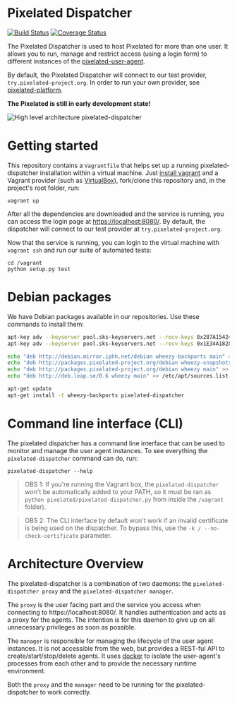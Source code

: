 Pixelated Dispatcher
====================

[![Build Status](https://snap-ci.com/pixelated/pixelated-dispatcher/branch/master/build_image)](https://snap-ci.com/pixelated/pixelated-dispatcher/branch/master)
[![Coverage Status](https://coveralls.io/repos/pixelated-project/pixelated-dispatcher/badge.svg?branch=master)](https://coveralls.io/r/pixelated-project/pixelated-dispatcher?branch=master)

The Pixelated Dispatcher is used to host Pixelated for more than one user. It allows you to run, manage and restrict access (using a login form) to different instances of the [pixelated-user-agent](https://github.com/pixelated-project/pixelated-user-agent).

By default, the Pixelated Dispatcher will connect to our test provider, `try.pixelated-project.org`. In order to run your own provider, see [pixelated-platform](https://github.com/pixelated-project/pixelated-platform).

**The Pixelated is still in early development state!**

![High level architecture pixelated-dispatcher](https://pixelated-project.org/assets/images/pixelated-dispatcher.png)


# Getting started

This repository contains a `Vagrantfile` that helps set up a running pixelated-dispatcher installation within a virtual machine. Just [install vagrant](https://www.vagrantup.com/downloads.html) and a Vagrant provider (such as [VirtualBox](https://www.virtualbox.org/wiki/Downloads)), fork/clone this repository and, in the project's root folder, run:

    vagrant up

After all the dependencies are downloaded and the service is running, you can access the login page at [https://localhost:8080/](https://localhost:8080/). By default, the dispatcher will connect to our test provider at `try.pixelated-project.org`.

Now that the service is running, you can login to the virtual machine with `vagrant ssh` and run our suite of automated tests:

    cd /vagrant
    python setup.py test



# Debian packages

We have Debian packages available in our repositories. Use these commands to install them:

```bash
apt-key adv --keyserver pool.sks-keyservers.net --recv-keys 0x287A1542472DC0E3
apt-key adv --keyserver pool.sks-keyservers.net --recv-keys 0x1E34A1828E207901

echo "deb http://debian.mirror.iphh.net/debian wheezy-backports main" >> /etc/apt/sources.list.d/backports.list
echo "deb http://packages.pixelated-project.org/debian wheezy-snapshots main" >> /etc/apt/sources.list.d/pixelated.list
echo "deb http://packages.pixelated-project.org/debian wheezy main" >> /etc/apt/sources.list.d/pixelated.list
echo "deb http://deb.leap.se/0.6 wheezy main" >> /etc/apt/sources.list.d/leap.list

apt-get update
apt-get install -t wheezy-backports pixelated-dispatcher
```


# Command line interface (CLI)

The pixelated dispatcher has a command line interface that can be used to monitor and manage the user agent instances. To see everything the `pixelated-dispatcher` command can do, run:

    pixelated-dispatcher --help


> OBS 1: If you're running the Vagrant box, the `pixelated-dispatcher` won't be automatically added to your PATH, so it must be ran as `python pixelated/pixelated-dispatcher.py` from inside the `/vagrant` folder).

> OBS 2: The CLI interface by default won't work if an invalid certificate is being used on the dispatcher. To bypass this, use the `-k / --no-check-certificate` parameter.


# Architecture Overview

The pixelated-dispatcher is a combination of two daemons: the `pixelated-dispatcher proxy` and the `pixelated-dispatcher manager`.

The `proxy` is the user facing part and the service you access when connecting to https://localhost:8080/.
It handles authentication and acts as a proxy for the agents. The intention is for this daemon to give up on all unnecessary privileges as soon as possible.

The `manager` is responsible for managing the lifecycle of the user agent instances. It is not accessible from the web, but provides a REST-ful API to create/start/stop/delete agents. It uses [docker](https://github.com/dotcloud/docker) to isolate the user-agent's processes from each other and to provide the necessary runtime environment.

Both the `proxy` and the `manager` need to be running for the pixelated-dispatcher to work correctly.
